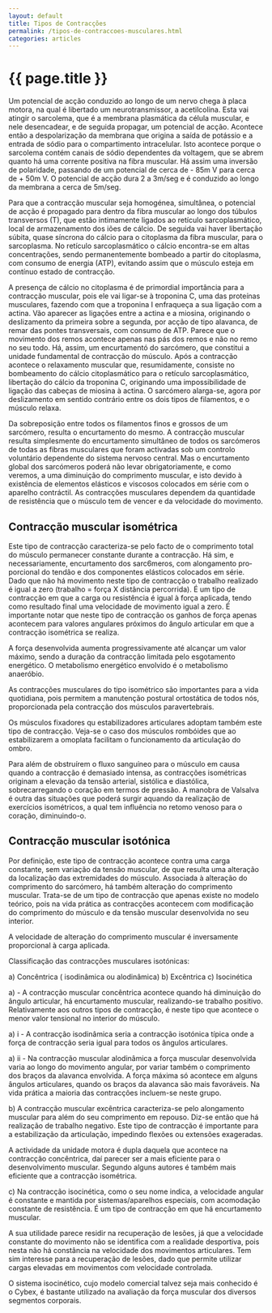 ```yaml
---
layout: default
title: Tipos de Contracções
permalink: /tipos-de-contraccoes-musculares.html
categories: articles
---
```


# {{ page.title }}

Um potencial de acção conduzido ao longo de um nervo chega à placa motora, na qual é libertado um neurotransmissor, a acetilcolina. Esta vai atingir o sarcolema, que é a membrana plasmática da célula muscular, e nele desencadear, e de seguida propagar, um potencial de acção. Acontece então a despolarização da membrana que origina a saída de potássio e a entrada de sódio para o compartimento intracelular. Isto acontece porque o sarcolema contém canais de sódio dependentes da voltagem, que se abrem quanto há uma corrente positiva na fibra mus­cular. Há assim uma inversão de polaridade, passando de um potencial de cerca de - 85m V para cerca de + 50m V. O potencial de acção dura 2 a 3m/seg e é conduzido ao longo da membrana a cerca de 5m/seg.

Para que a contracção muscular seja homogénea, simultânea, o potencial de acção é propagado para dentro da fibra muscular ao longo dos túbulos transversos (T), que estão intimamente ligados ao retículo sarcoplasmático, local de armazenamento dos iões de cálcio. De seguida vai haver libertação súbita, quase síncrona do cálcio para o citoplasma da fibra muscular, para o sarcoplasma. No retículo sarcoplasmático o cálcio encontra-se em altas concentrações, sendo permanentemente bombeado a partir do citoplasma, com consumo de energia (ATP), evitando assim que o músculo esteja em contínuo estado de contracção.

A presença de cálcio no citoplasma é de primordial importância para a contracção muscular, pois ele vai ligar-se à troponina C, uma das proteínas musculares, fazendo com que a troponina I enfraqueça a sua ligação com a actina. Vão aparecer as ligações entre a actina e a miosina, originando o deslizamento da primeira sobre a segunda, por acção de tipo alavanca, de remar das pontes transversais, com consumo de ATP. Parece que o movimento dos remos acontece apenas nas pás dos remos e não no remo no seu todo. Há, assim, um encurtamentó do sarcómero, que constitui a unidade fundamental de contracção do músculo. Após a contracção acontece o relaxamento muscular que, resumidamente, consiste no bombeamento do cálcio citoplasmático para o retículo sarcoplasmático, libertação do cálcio da troponina C, originando uma impossibilidade de ligação das cabeças de miosina à actina. O sarcómero alarga-se, agora por deslizamento em sentido contrário entre os dois tipos de filamentos, e o músculo relaxa.

Da sobreposição entre todos os filamentos finos e grossos de um sarcómero, resulta o encurtamento do mesmo. A contracção muscular resulta simplesmente do encurtamento simultâneo de todos os sarcómeros de todas as fibras musculares que foram activadas sob um controlo voluntário dependente do sistema nervoso central. Mas o encurtamento global dos sarcómeros poderá não levar obrigatoriamente, e como veremos, a uma diminuição do comprimento muscular, e isto devido à existência de elementos elásticos e viscosos colocados em série com o aparelho contráctil. As contracções musculares dependem da quantidade de resistência que o músculo tem de vencer e da velocidade do movimento.

## Contracção muscular isométrica

Este tipo de contracção caracteriza-se pelo facto de o comprimento total do músculo permanecer constante durante a contracção. Há sim, e necessariamente, encurtamento dos sarc6meros, com alongamento pro­porcional do tendão e dos componentes elásticos colocados em série. Dado que não há movimento neste tipo de contracção o trabalho realizado é igual a zero (trabalho = força X distância percorrida). É um tipo de contracção em que a carga ou resistência é igual à força aplicada, tendo como resultado final uma velocidade de movimento igual a zero. É importante notar que neste tipo de contracção os ganhos de força apenas acontecem para valores angulares próximos do ângulo articular em que a contracção isométrica se realiza.

A força desenvolvida aumenta progressivamente até alcançar um valor máximo, sendo a duração da contracção limitada pelo esgotamento energético. O metabolismo energético envolvido é o metabolismo anaeróbio.

As contracções musculares do tipo isométrico são importantes para a vida quotidiana, pois permitem a manutenção postural ortostática de todos nós, proporcionada pela contracção dos músculos paravertebrais.

Os músculos fixadores qu estabilizadores articulares adoptam também este tipo de contracção. Veja-se o caso dos músculos rombóides que ao estabilizarem a omoplata facilitam o funcionamento da articulação do ombro.

Para além de obstruírem o fluxo sanguíneo para o músculo em causa quando a contracção é demasiado intensa, as contracções isométricas originam a elevação da tensão arterial, sistólica e diastólica, sobrecarregando o coração em termos de pressão. A manobra de Valsalva é outra das situações que poderá surgir aquando da realização de exercícios isométricos, a qual tem influência no retomo venoso para o coração, diminuindo-o.

## Contracção muscular isotónica

Por definição, este tipo de contracção acontece contra uma carga constante, sem variação da tensão muscular, de que resulta uma alteração da localização das extremidades do músculo. Associada à alteração do comprimento do sarcómero, há também alteração do comprimento muscular. Trata-se de um tipo de contracção que apenas existe no modelo teórico, pois na vida prática as contracções acontecem com modificação do comprimento do músculo e da tensão muscular desenvolvida no seu interior.

A velocidade de alteração do comprimento muscular é inversamente proporcional à carga aplicada.

Classificação das contracções musculares isotónicas:

a) Concêntrica ( isodinâmica ou alodinâmica)
b) Excêntrica
c) Isocinética

a) - A contracção muscular concêntrica acontece quando há diminuição do ângulo articular, há encurtamento muscular, realizando-se trabalho positivo. Relativamente aos outros tipos de contracção, é neste tipo que acontece o menor valor tensional no interior do músculo.

a) i - A contracção isodinâmica seria a contracção isotónica típica onde a força de contracção seria igual para todos os ângulos articulares.

a) ii - Na contracção muscular alodinâmica a força muscular desenvolvida varia ao longo do movimento angular, por variar também o comprimento dos braços da alavanca envolvida. A força máxima só acontece em alguns ângulos articulares, quando os braços da alavanca são mais favoráveis. Na vida prática a maioria das contracções incluem-se neste grupo.

b) A contracção muscular excêntrica caracteriza-se pelo alongamento muscular para além do seu comprimento em repouso. Diz-se então que há realização de trabalho negativo. Este tipo de contracção é importante para a estabilização da articulação, impedindo flexões ou extensões exa­geradas.

A actividade da unidade motora é dupla daquela que acontece na contracção concêntrica, daí parecer ser a mais eficiente para o desenvolvimento muscular. Segundo alguns autores é também mais eficiente que a contracção isométrica.

c) Na contracção isocinética, como o seu nome indica, a velocidade angular é constante e mantida por sistemas/aparelhos especiais, com acomodação constante de resistência. É um tipo de contracção em que há encurtamento muscular.

A sua utilidade parece residir na recuperação de lesões, já que a velocidade constante do movimento não se identifica com a realidade desportiva, pois nesta não há constância na velocidade dos movimentos articulares. Tem sim interesse para a recuperação de lesões, dado que permite utilizar cargas elevadas em movimentos com velocidade controlada.

O sistema isocinético, cujo modelo comercial talvez seja mais conhecido é o Cybex, é bastante utilizado na avaliação da força muscular dos diversos segmentos corporais.
